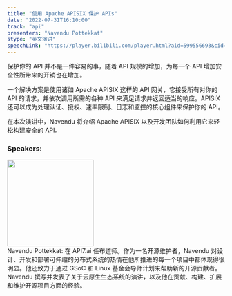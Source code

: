 ```yaml
---
title: "使用 Apache APISIX 保护 APIs"
date: "2022-07-31T16:10:00"
track: "api"
presenters: "Navendu Pottekkat"
stype: "英文演讲"
speechLink: "https://player.bilibili.com/player.html?aid=599556693&cid=805888973&page=1"
---
```

保护你的 API 并不是一件容易的事，随着 API 规模的增加，为每一个 API 增加安全性所带来的开销也在增加。

一个解决方案是使用诸如 Apache APISIX 这样的 API 网关，它接受所有对你的 API 的请求，并依次调用所需的各种 API 来满足请求并返回适当的响应。APISIX 还可以成为处理认证、授权、速率限制、日志和监控的核心组件来保护你的 API。

在本次演讲中，Navendu 将介绍 Apache APISIX 以及开发团队如何利用它来轻松构建安全的 API。
 ### Speakers: 
 <img src="images/speaker/1017.png" width="200" /><br>Navendu Pottekkat: 在 API7.ai 任布道师。作为一名开源维护者，Navendu 对设计、开发和部署可伸缩的分布式系统的热情在他所推进的每一个项目中都体现得很明显。他还致力于通过 GSoC 和 Linux 基金会导师计划来帮助新的开源贡献者。Navendu 撰写并发表了关于云原生生态系统的演讲，以及他在贡献、构建、扩展和维护开源项目方面的经验。
